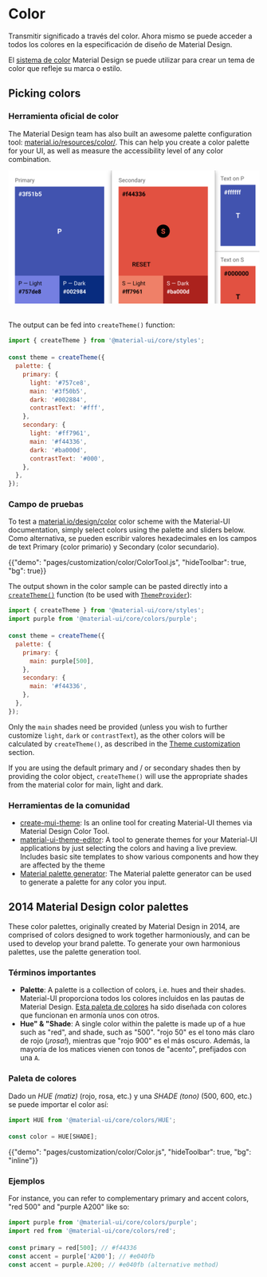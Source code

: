 # Color

<p class="description">Transmitir significado a través del color. Ahora mismo se puede acceder a todos los colores en la especificación de diseño de Material Design.</p>

El [sistema de color](https://material.io/design/color/) Material Design se puede utilizar para crear un tema de color que refleje su marca o estilo.

## Picking colors

### Herramienta oficial de color

The Material Design team has also built an awesome palette configuration tool: [material.io/resources/color/](https://material.io/resources/color/). This can help you create a color palette for your UI, as well as measure the accessibility level of any color combination.

<a href="https://material.io/resources/color/#!/?view.left=0&view.right=0&primary.color=3F51B5&secondary.color=F44336" target="_blank" rel="noopener nofollow">
  <img src="/static/images/color/colorTool.png" alt="Herramienta oficial de color" style="width: 574px" />
</a>

<br />
<br />

The output can be fed into `createTheme()` function:

```js
import { createTheme } from '@material-ui/core/styles';

const theme = createTheme({
  palette: {
    primary: {
      light: '#757ce8',
      main: '#3f50b5',
      dark: '#002884',
      contrastText: '#fff',
    },
    secondary: {
      light: '#ff7961',
      main: '#f44336',
      dark: '#ba000d',
      contrastText: '#000',
    },
  },
});
```

### Campo de pruebas

To test a [material.io/design/color](https://material.io/design/color/) color scheme with the Material-UI documentation, simply select colors using the palette and sliders below. Como alternativa, se pueden escribir valores hexadecimales en los campos de text Primary (color primario) y Secondary (color secundario).

{{"demo": "pages/customization/color/ColorTool.js", "hideToolbar": true, "bg": true}}

The output shown in the color sample can be pasted directly into a [`createTheme()`](/customization/theming/#createmuitheme-options-theme) function (to be used with [`ThemeProvider`](/customization/theming/#theme-provider)):

```jsx
import { createTheme } from '@material-ui/core/styles';
import purple from '@material-ui/core/colors/purple';

const theme = createTheme({
  palette: {
    primary: {
      main: purple[500],
    },
    secondary: {
      main: '#f44336',
    },
  },
});
```

Only the `main` shades need be provided (unless you wish to further customize `light`, `dark` or `contrastText`), as the other colors will be calculated by `createTheme()`, as described in the [Theme customization](/customization/palette/) section.

If you are using the default primary and / or secondary shades then by providing the color object, `createTheme()` will use the appropriate shades from the material color for main, light and dark.

### Herramientas de la comunidad

- [create-mui-theme](https://react-theming.github.io/create-mui-theme/): Is an online tool for creating Material-UI themes via Material Design Color Tool.
- [material-ui-theme-editor](https://in-your-saas.github.io/material-ui-theme-editor/): A tool to generate themes for your Material-UI applications by just selecting the colors and having a live preview. Includes basic site templates to show various components and how they are affected by the theme
- [Material palette generator](https://material.io/inline-tools/color/): The Material palette generator can be used to generate a palette for any color you input.

## 2014 Material Design color palettes

These color palettes, originally created by Material Design in 2014, are comprised of colors designed to work together harmoniously, and can be used to develop your brand palette. To generate your own harmonious palettes, use the palette generation tool.

### Términos importantes

- **Palette**: A palette is a collection of colors, i.e. hues and their shades. Material-UI proporciona todos los colores incluidos en las pautas de Material Design. [Esta paleta de colores](#color-palette) ha sido diseñada con colores que funcionan en armonía unos con otros.
- **Hue" & "Shade**: A single color within the palette is made up of a hue such as "red", and shade, such as "500". "rojo 50" es el tono más claro de rojo (*¡rosa!*), mientras que "rojo 900" es el más oscuro. Además, la mayoría de los matices vienen con tonos de "acento", prefijados con una `A`.

### Paleta de colores

Dado un *HUE (matiz)* (rojo, rosa, etc.) y una *SHADE (tono)* (500, 600, etc.) se puede importar el color así:

```jsx
import HUE from '@material-ui/core/colors/HUE';

const color = HUE[SHADE];
```

{{"demo": "pages/customization/color/Color.js", "hideToolbar": true, "bg": "inline"}}

### Ejemplos

For instance, you can refer to complementary primary and accent colors, "red 500" and "purple A200" like so:

```js
import purple from '@material-ui/core/colors/purple';
import red from '@material-ui/core/colors/red';

const primary = red[500]; // #f44336
const accent = purple['A200']; // #e040fb
const accent = purple.A200; // #e040fb (alternative method)
```
